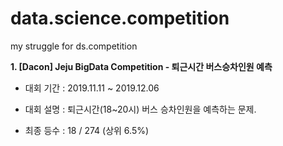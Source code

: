 # data.science.competition
my struggle for ds.competition

**1. [Dacon] Jeju BigData Competition - 퇴근시간 버스승차인원 예측**

- 대회 기간 : 2019.11.11 ~ 2019.12.06

- 대회 설명 : 퇴근시간(18~20시) 버스 승차인원을 예측하는 문제.

- 최종 등수 : 18 / 274 (상위 6.5%)

